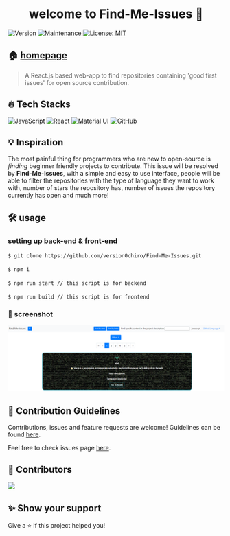 <h1 align="center">welcome to Find-Me-Issues 👋</h1>
<p>
  <img alt="Version" src="https://img.shields.io/badge/version-1.0.0-blue.svg?cacheSeconds=2592000" />
  <a href="https://github.com/open-devs/fastify-typescript-generator/graphs/commit-activity" target="_blank">
    <img alt="Maintenance" src="https://img.shields.io/badge/Maintained-yes-blue.svg" />
  </a>
  <a href="https://github.com/version0chiro/Find-Me-Issues/blob/main/LICENSE" target="_blank">
    <img alt="License: MIT" src="https://img.shields.io/github/license/version0chiro/Find-Me-Issues" />
  </a>
</p>  

## 🏠 [homepage](https://find-me-issues.herokuapp.com/)

> A React.js based web-app to find repositories containing 'good first issues' for open source contribution.

## 🔥 Tech Stacks
<p>
<img alt="JavaScript" src="https://img.shields.io/badge/javascript-%23323330.svg?style=for-the-badge&logo=javascript&logoColor=%23F7DF1E"/>
<img alt="React" src="https://img.shields.io/badge/react-%2320232a.svg?style=for-the-badge&logo=react&logoColor=%2361DAFB"/>
<img alt="Material UI" src="https://img.shields.io/badge/materialui-%230081CB.svg?style=for-the-badge&logo=material-ui&logoColor=white"/>
<img alt="GitHub" src="https://img.shields.io/badge/github-%23121011.svg?style=for-the-badge&logo=github&logoColor=white"/>
</p>

## 💡 Inspiration

The most painful thing for programmers who are new to open-source is *finding* beginner friendly projects to contribute.
This issue will be resolved by **Find-Me-Issues**, with a simple and easy to use interface, people will be able to filter the repositories with the type of language they want to work with, number of stars the repository has, number of issues the repository currently has open and much more!

## 🛠 usage

### setting up back-end & front-end
```console
$ git clone https://github.com/version0chiro/Find-Me-Issues.git

$ npm i

$ npm run start // this script is for backend

$ npm run build // this script is for frontend
```

### 📸 screenshot
![demo](./assets/demo1.png)

## 🤝 Contribution Guidelines

Contributions, issues and feature requests are welcome! Guidelines can be found [here](https://github.com/version0chiro/Find-Me-Issues/blob/main/CONTRIBUTING.md).

Feel free to check issues page [here](https://github.com/version0chiro/Find-Me-Issues/issues).

## 🙌 Contributors
<a href="https://github.com/version0chiro/Find-Me-Issues/graphs/contributors">
  <img src="https://contrib.rocks/image?repo=version0chiro/Find-Me-Issues" />
</a>

## ✨ Show your support

Give a ⭐️ if this project helped you!